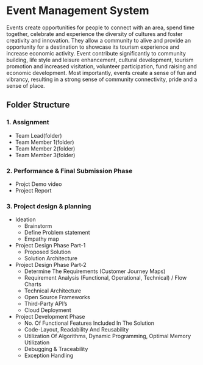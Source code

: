 # Event Management System
Events create opportunities for people to connect with an area, spend time
together, celebrate and experience the diversity of cultures and foster creativity
and innovation. They allow a community to alive and provide an opportunity for
a destination to showcase its tourism experience and increase economic activity.
Event contribute significantly to community building, life style and leisure
enhancement, cultural development, tourism promotion and increased visitation,
volunteer participation, fund raising and economic development. Most
importantly, events create a sense of fun and vibrancy, resulting in a strong
sense of community connectivity, pride and a sense of place.

## Folder Structure
 
### 1. Assignment
   - Team Lead(folder)
   - Team Member 1(folder)
   - Team Member 2(folder)
   - Team Member 3(folder)
### 2. Performance & Final Submission Phase
   - Projct Demo video
   - Project Report
### 3. Project design & planning
   - Ideation
      - Brainstorm
      - Define Problem statement
      - Empathy map
   - Project Design Phase Part-1
      - Proposed Solution
      - Solution Architecture
   - Project Design Phase Part-2
      - Determine The Requirements (Customer Journey Maps)
      - Requirement Analysis (Functional, Operational, Technical) / Flow Charts
      - Technical Architecture
      - Open Source Frameworks
      - Third-Party API’s
      - Cloud Deployment
   - Project Development Phase
      - No. Of Functional Features Included In The Solution
      - Code-Layout, Readability And Reusability
      - Utilization Of Algorithms, Dynamic Programming, Optimal Memory Utilization
      - Debugging & Traceability
      - Exception Handling
